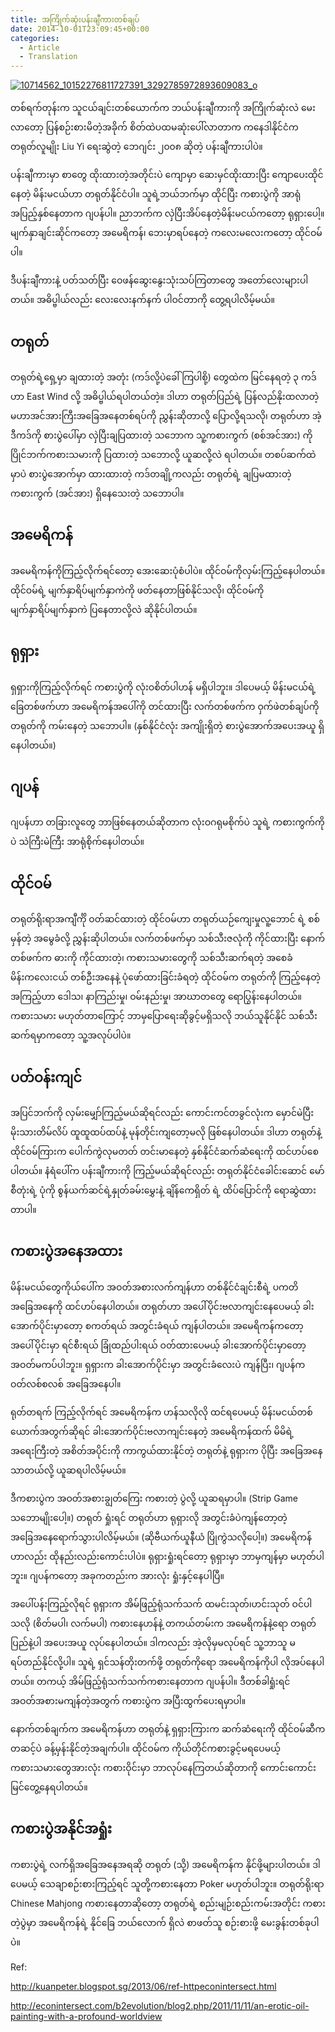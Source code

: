 ```yaml
---
title: အကြိုက်ဆုံးပန်းချီကားတစ်ချပ်
date: 2014-10-01T23:09:45+00:00
categories:
  - Article
  - Translation
---
```

[<img class="aligncenter size-large wp-image-457" src="https://i1.wp.com/wp-kryptonova.rhcloud.com/wp-content/uploads/2015/01/10714562_10152276811727391_3292785972893609083_o-1024x684.jpg?resize=660%2C441" alt="10714562_10152276811727391_3292785972893609083_o" srcset="https://i2.wp.com/wp-kryptonova.rhcloud.com/wp-content/uploads/2015/01/10714562_10152276811727391_3292785972893609083_o.jpg?w=1024&ssl=1 1024w, https://i2.wp.com/wp-kryptonova.rhcloud.com/wp-content/uploads/2015/01/10714562_10152276811727391_3292785972893609083_o.jpg?resize=300%2C200&ssl=1 300w, https://i2.wp.com/wp-kryptonova.rhcloud.com/wp-content/uploads/2015/01/10714562_10152276811727391_3292785972893609083_o.jpg?resize=768%2C513&ssl=1 768w" sizes="(max-width: 660px) 100vw, 660px" data-recalc-dims="1" />](https://i2.wp.com/wp-kryptonova.rhcloud.com/wp-content/uploads/2015/01/10714562_10152276811727391_3292785972893609083_o.jpg)

တစ်ရက်တုန်းက သူငယ်ချင်းတစ်ယောက်က ဘယ်ပန်းချီကားကို အကြိုက်ဆုံးလဲ မေးလာတော့ ပြန်စဉ်းစားမိတဲ့အခိုက် စိတ်ထဲပထမဆုံးပေါ်လာတာက ကနေဒါနိုင်ငံက တရုတ်လူမျိုး Liu Yi ရေးဆွဲတဲ့ ဘေဂျင်း ၂၀၀၈ ဆိုတဲ့ ပန်းချီကားပါပဲ။

ပန်းချီကားမှာ စာတွေ ထိုးထားတဲ့အတိုင်းပဲ ကျောမှာ ဆေးမှင်ထိုးထားပြီး ကျောပေးထိုင်နေတဲ့ မိန်းမငယ်ဟာ တရုတ်နိုင်ငံပါ။ သူရဲ့ဘယ်ဘက်မှာ ထိုင်ပြီး ကစားပွဲကို အာရုံအပြည့်နှစ်နေတာက ဂျပန်ပါ။ ညာဘက်က လှဲပြီးအိပ်နေတဲ့မိန်းမငယ်ကတော့ ရုရှားပေါ့။ မျက်နှာချင်းဆိုင်ကတော့ အမေရိကန်၊ ဘေးမှာရပ်နေတဲ့ ကလေးမလေးကတော့ ထိုင်ဝမ်ပါ။

ဒီပန်းချီကားနဲ့ ပတ်သတ်ပြီး ဝေဖန်ဆွေးနွေးသုံးသပ်ကြတာတွေ အတော်လေးများပါတယ်။ အဓိပ္ဗါယ်လည်း လေးလေးနက်နက် ပါဝင်တာကို တွေ့ရပါလိမ့်မယ်။

## တရုတ်

တရုတ်ရဲ့ရှေ့မှာ ချထားတဲ့ အတုံး (ကဒ်လို့ပဲခေါ်ကြပါစို့) တွေထဲက မြင်နေရတဲ့ ၃ ကဒ်ဟာ East Wind လို့ အဓိပ္ဗါယ်ရပါတယ်တဲ့။ ဒါဟာ တရုတ်ပြည်ရဲ့ ပြန်လည်နိုးထလာတဲ့ မဟာအင်အားကြီးအခြေအနေတစ်ရပ်ကို ညွှန်းဆိုတာလို့ ပြောလို့ရသလို၊ တရုတ်ဟာ အဲ့ဒီကဒ်ကို စားပွဲပေါ်မှာ လှဲပြီးချပြထားတဲ့ သဘောက သူ့ကစားကွက် (စစ်အင်အား) ကို ပြိုင်ဘက်ကစားသမားကို ပြထားတဲ့ သဘောလို့ ယူဆလို့လဲ ရပါတယ်။ တစပ်ဆက်ထဲမှာပဲ စားပွဲအောက်မှာ ထားထားတဲ့ ကဒ်တချို့ကလည်း တရုတ်ရဲ့ ချပြမထားတဲ့ ကစားကွက် (အင်အား) ရှိနေသေးတဲ့ သဘောပါ။

## အမေရိကန်

အမေရိကန်ကိုကြည့်လိုက်ရင်တော့ အေးဆေးပုံစံပါပဲ။ ထိုင်ဝမ်ကိုလှမ်းကြည့်နေပါတယ်။ ထိုင်ဝမ်ရဲ့ မျက်နှာရိပ်မျက်နှာကဲကို ဖတ်နေတာဖြစ်နိုင်သလို၊ ထိုင်ဝမ်ကို မျက်နှာရိပ်မျက်နှာကဲ ပြနေတာလို့လဲ ဆိုနိုင်ပါတယ်။

## ရုရှား

ရှရှားကိုကြည့်လိုက်ရင် ကစားပွဲကို လုံးဝစိတ်ပါဟန် မရှိပါဘူး။ ဒါပေမယ့် မိန်းမငယ်ရဲ့ခြေတစ်ဖက်ဟာ အမေရိကန်အပေါ်ကို တင်ထားပြီး လက်တစ်ဖက်က ဝှက်ဖဲတစ်ချပ်ကို တရုတ်ကို ကမ်းနေတဲ့ သဘောပါ။ (နှစ်နိုင်ငံလုံး အကျိုးရှိတဲ့ စားပွဲအောက်အပေးအယူ ရှိနေပါတယ်။)

## ဂျပန်

ဂျပန်ဟာ တခြားလူတွေ ဘာဖြစ်နေတယ်ဆိုတာက လုံးဝဂရုမစိုက်ပဲ သူရဲ့ ကစားကွက်ကိုပဲ သဲကြီးမဲကြီး အာရုံစိုက်နေပါတယ်။

## ထိုင်ဝမ်

တရုတ်ရိုးရာအကျီင်္ကို ဝတ်ဆင်ထားတဲ့ ထိုင်ဝမ်ဟာ တရုတ်ယဉ်ကျေးမှုလူ့ဘောင် ရဲ့ စစ်မှန်တဲ့ အမွေခံလို့ ညွှန်းဆိုပါတယ်။ လက်တစ်ဖက်မှာ သစ်သီးဇလုံကို ကိုင်ထားပြီး နောက်တစ်ဖက်က ဓားကို ကိုင်ထားတဲ့၊ ကစားသမားတွေကို သစ်သီးဆက်ရတဲ့ အစေခံမိန်းကလေးငယ် တစ်ဦးအနေနဲ့ ပုံဖော်ထားခြင်းခံရတဲ့ ထိုင်ဝမ်က တရုတ်ကို ကြည့်နေတဲ့အကြည့်ဟာ ဒေါသ၊ နာကြည်းမှု၊ ဝမ်းနည်းမှု၊ အာဃာတတွေ ရောပြွန်းနေပါတယ်။ ကစားသမား မဟုတ်တာကြောင့် ဘာမှပြောရေးဆိုခွင့်မရှိသလို ဘယ်သူနိုင်နိုင် သစ်သီးဆက်ရမှာကတော့ သူ့အလုပ်ပါပဲ။

## ပတ်ဝန်းကျင်

အပြင်ဘက်ကို လှမ်းမျှော်ကြည့်မယ်ဆိုရင်လည်း ကောင်းကင်တခွင်လုံးက မှောင်မဲပြီး မိုးသားတိမ်လိပ် ထူထူထပ်ထပ်နဲ့ မုန်တိုင်းကျတော့မလို ဖြစ်နေပါတယ်။ ဒါဟာ တရုတ်နဲ့ထိုင်ဝမ်ကြားက ပေါက်ကွဲလုမတတ် တင်းမာနေတဲ့ နှစ်နိုင်ငံဆက်ဆံရေးကို ထင်ဟပ်စေပါတယ်။ နံရံပေါ်က ပန်းချီကားကို ကြည့်မယ်ဆိုရင်လည်း တရုတ်နိုင်ငံခေါင်းဆောင် မော်စီတုံးရဲ့ ပုံကို စွန်ယက်ဆင်ရဲ့နှုတ်ခမ်းမွှေးနဲ့ ချိန်ကေရှိတ် ရဲ့ ထိပ်ပြောင်ကို ရောဆွဲထားတာပါ။

## ကစားပွဲအနေအထား

မိန်းမငယ်တွေကိုယ်ပေါ်က အဝတ်အစားလက်ကျန်ဟာ တစ်နိုင်ငံချင်းစီရဲ့ ပကတိအခြေအနေကို ထင်ဟပ်နေပါတယ်။ တရုတ်ဟာ အပေါ်ပိုင်းဗလာကျင်းနေပေမယ့် ခါးအောက်ပိုင်းမှာတော့ စကတ်ရယ် အတွင်းခံရယ် ကျန်ပါတယ်။ အမေရိကန်ကတော့ အပေါ်ပိုင်းမှာ ရင်စီးရယ် ခြုံထည်ပါးရယ် ဝတ်ထားပေမယ့် ခါးအောက်ပိုင်းမှာတော့ အဝတ်မကပ်ပါဘူး။ ရှရှားက ခါးအောက်ပိုင်းမှာ အတွင်းခံလေးပဲ ကျန်ပြီး၊ ဂျပန်က ဝတ်လစ်စလစ် အခြေအနေပါ။

ရုတ်တရက် ကြည့်လိုက်ရင် အမေရိကန်က ဟန်သလိုလို ထင်ရပေမယ့် မိန်းမငယ်တစ်ယောက်အတွက်ဆိုရင် ခါးအောက်ပိုင်းဗလာကျင်းနေတဲ့ အမေရိကန်ထက် မိမိရဲ့အရေးကြီးတဲ့ အစိတ်အပိုင်းကို ကာကွယ်ထားနိုင်တဲ့ တရုတ်နဲ့ ရုရှားက ပိုပြီး အခြေအနေသာတယ်လို့ ယူဆရပါလိမ့်မယ်။

ဒီကစားပွဲက အဝတ်အစားချွတ်ကြေး ကစားတဲ့ ပွဲလို့ ယူဆရမှာပါ။ (Strip Game သဘောမျိုးပေါ့။) တရုတ် ရှုံးရင် တရုတ်ဟာ ရုရှားလို အတွင်းခံပဲကျန်တော့တဲ့ အခြေအနေရောက်သွားပါလိမ့်မယ်။ (ဆိုဗီယက်ယူနီယံ ပြိုကွဲသလိုပေါ့။) အမေရိကန်ဟာလည်း ထိုနည်းလည်းကောင်းပါပဲ။ ရုရှားရှုံးရင်တော့ ရုရှားမှာ ဘာမှကျန်မှာ မဟုတ်ပါဘူး။ ဂျပန်ကတော့ အခုကတည်းက အားလုံး ရှုံးနှင့်နေပါပြီ။

အပေါ်ပန်းကြည့်လိုရင် ရုရှားက အိမ်ဖြည့်ရုံသက်သက် ထမင်းသုတ်၊ဟင်းသုတ် ဝင်ပါသလို (စိတ်မပါ၊ လက်မပါ) ကစားနေဟန်နဲ့ တကယ်တမ်းက အမေရိကန်နဲ့ရော တရုတ်ပြည်နဲ့ပါ အပေးအယူ လုပ်နေပါတယ်။ ဒါကလည်း အဲ့လိုမှမလုပ်ရင် သူ့ဘာသူ မရပ်တည်နိုင်လို့ပါ။ သူရဲ့ ရှင်သန်တိုးတက်ဖို့ တရုတ်ကိုရော အမေရိကန်ကိုပါ လိုအပ်နေပါတယ်။ တကယ့် အိမ်ဖြည့်ရုံသက်သက်ကစားနေတာက ဂျပန်ပါ။ ဒီတစ်ခါရှုံးရင် အဝတ်အစားမကျန်တဲ့အတွက် ကစားပွဲက အပြီးထွက်ပေးရမှာပါ။

နောက်တစ်ချက်က အမေရိကန်ဟာ တရုတ်နဲ့ ရှရှားကြားက ဆက်ဆံရေးကို ထိုင်ဝမ်ဆီကတဆင့်ပဲ ခန့်မှန်းနိုင်တဲ့အချက်ပါ။ ထိုင်ဝမ်က ကိုယ်တိုင်ကစားခွင့်မရပေမယ့် ကစားသမားတွေအားလုံး ကစားဝိုင်းမှာ ဘာလုပ်နေကြတယ်ဆိုတာကို ကောင်းကောင်းမြင်တွေ့နေရပါတယ်။

## ကစားပွဲအနိုင်အရှုံး

ကစားပွဲရဲ့ လက်ရှိအခြေအနေအရဆို တရုတ် (သို့) အမေရိကန်က နိုင်ဖို့များပါတယ်။ ဒါပေမယ့် သေချာစဉ်းစားကြည့်ရင် သူတို့ကစားနေတာ Poker မဟုတ်ပါဘူး။ တရုတ်ရိုးရာ Chinese Mahjong ကစားနေတာဆိုတော့ တရုတ်ရဲ့ စည်းမျဉ်းစည်းကမ်းအတိုင်း ကစားတဲ့ပွဲမှာ အမေရိကန်ရဲ့ နိုင်ခြေ ဘယ်လောက် ရှိလဲ စာဖတ်သူ စဉ်းစားဖို့ မေးခွန်းတစ်ခုပါပဲ။

Ref:

http://kuanpeter.blogspot.sg/2013/06/ref-httpeconintersect.html
  
http://econintersect.com/b2evolution/blog2.php/2011/11/11/an-erotic-oil-painting-with-a-profound-worldview